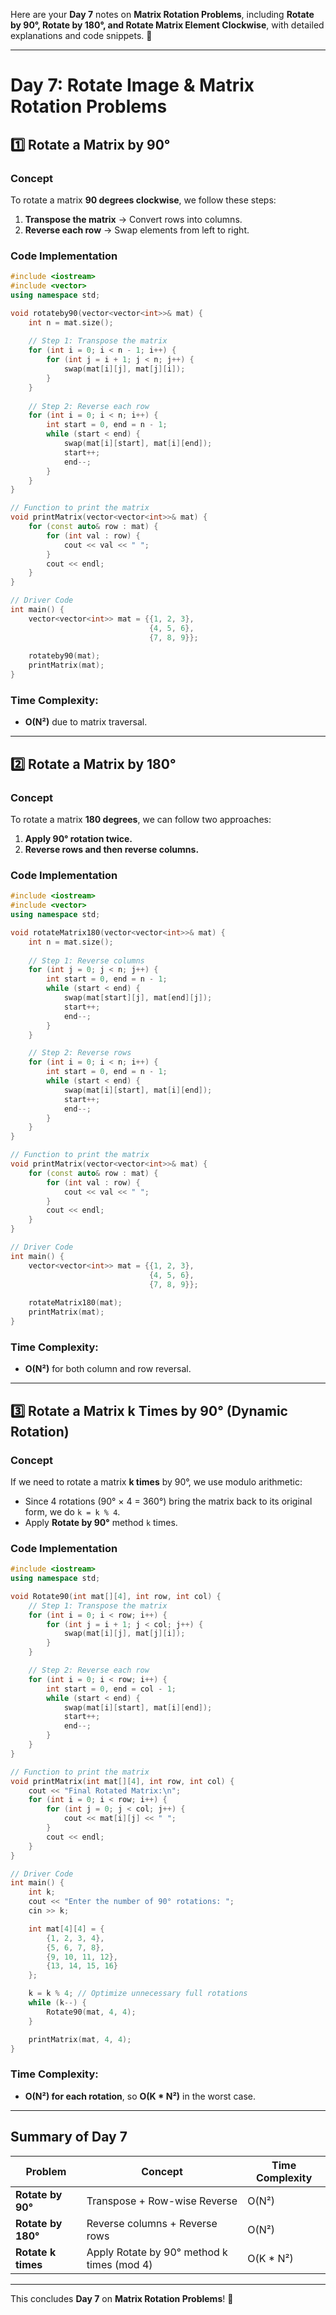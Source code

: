 Here are your **Day 7** notes on **Matrix Rotation Problems**, including **Rotate by 90°, Rotate by 180°, and Rotate Matrix Element Clockwise**, with detailed explanations and code snippets. 🚀  

---

# **Day 7: Rotate Image & Matrix Rotation Problems**  

## **1️⃣ Rotate a Matrix by 90°**  
### **Concept**  
To rotate a matrix **90 degrees clockwise**, we follow these steps:  
1. **Transpose the matrix** → Convert rows into columns.  
2. **Reverse each row** → Swap elements from left to right.  

### **Code Implementation**
```cpp
#include <iostream>
#include <vector>
using namespace std;

void rotateby90(vector<vector<int>>& mat) {
    int n = mat.size();
    
    // Step 1: Transpose the matrix
    for (int i = 0; i < n - 1; i++) {
        for (int j = i + 1; j < n; j++) {
            swap(mat[i][j], mat[j][i]);
        }
    }
    
    // Step 2: Reverse each row
    for (int i = 0; i < n; i++) {
        int start = 0, end = n - 1;
        while (start < end) {
            swap(mat[i][start], mat[i][end]);
            start++;
            end--;
        }
    }
}

// Function to print the matrix
void printMatrix(vector<vector<int>>& mat) {
    for (const auto& row : mat) {
        for (int val : row) {
            cout << val << " ";
        }
        cout << endl;
    }
}

// Driver Code
int main() {
    vector<vector<int>> mat = {{1, 2, 3},
                               {4, 5, 6},
                               {7, 8, 9}};
    
    rotateby90(mat);
    printMatrix(mat);
}
```
### **Time Complexity:**  
- **O(N²)** due to matrix traversal.  

---

## **2️⃣ Rotate a Matrix by 180°**  
### **Concept**  
To rotate a matrix **180 degrees**, we can follow two approaches:  
1. **Apply 90° rotation twice.**  
2. **Reverse rows and then reverse columns.**  

### **Code Implementation**
```cpp
#include <iostream>
#include <vector>
using namespace std;

void rotateMatrix180(vector<vector<int>>& mat) {
    int n = mat.size();
    
    // Step 1: Reverse columns
    for (int j = 0; j < n; j++) {
        int start = 0, end = n - 1;
        while (start < end) {
            swap(mat[start][j], mat[end][j]);
            start++;
            end--;
        }
    }

    // Step 2: Reverse rows
    for (int i = 0; i < n; i++) {
        int start = 0, end = n - 1;
        while (start < end) {
            swap(mat[i][start], mat[i][end]);
            start++;
            end--;
        }
    }
}

// Function to print the matrix
void printMatrix(vector<vector<int>>& mat) {
    for (const auto& row : mat) {
        for (int val : row) {
            cout << val << " ";
        }
        cout << endl;
    }
}

// Driver Code
int main() {
    vector<vector<int>> mat = {{1, 2, 3},
                               {4, 5, 6},
                               {7, 8, 9}};
    
    rotateMatrix180(mat);
    printMatrix(mat);
}
```
### **Time Complexity:**  
- **O(N²)** for both column and row reversal.  

---

## **3️⃣ Rotate a Matrix k Times by 90° (Dynamic Rotation)**  
### **Concept**  
If we need to rotate a matrix **k times** by 90°, we use modulo arithmetic:  
- Since 4 rotations (90° × 4 = 360°) bring the matrix back to its original form, we do `k = k % 4`.  
- Apply **Rotate by 90°** method `k` times.  

### **Code Implementation**
```cpp
#include <iostream>
using namespace std;

void Rotate90(int mat[][4], int row, int col) {
    // Step 1: Transpose the matrix
    for (int i = 0; i < row; i++) {
        for (int j = i + 1; j < col; j++) {
            swap(mat[i][j], mat[j][i]);
        }
    }

    // Step 2: Reverse each row
    for (int i = 0; i < row; i++) {
        int start = 0, end = col - 1;
        while (start < end) {
            swap(mat[i][start], mat[i][end]);
            start++;
            end--;
        }
    }
}

// Function to print the matrix
void printMatrix(int mat[][4], int row, int col) {
    cout << "Final Rotated Matrix:\n";
    for (int i = 0; i < row; i++) {
        for (int j = 0; j < col; j++) {
            cout << mat[i][j] << " ";
        }
        cout << endl;
    }
}

// Driver Code
int main() {
    int k;
    cout << "Enter the number of 90° rotations: ";
    cin >> k;

    int mat[4][4] = {
        {1, 2, 3, 4},
        {5, 6, 7, 8},
        {9, 10, 11, 12},
        {13, 14, 15, 16}
    };

    k = k % 4; // Optimize unnecessary full rotations
    while (k--) {
        Rotate90(mat, 4, 4);
    }

    printMatrix(mat, 4, 4);
}
```
### **Time Complexity:**  
- **O(N²) for each rotation**, so **O(K * N²)** in the worst case.  

---

## **Summary of Day 7**  
| **Problem**       | **Concept**                                      | **Time Complexity** |
|-------------------|--------------------------------------------------|--------------------|
| **Rotate by 90°**  | Transpose + Row-wise Reverse                    | O(N²) |
| **Rotate by 180°** | Reverse columns + Reverse rows                   | O(N²) |
| **Rotate k times** | Apply Rotate by 90° method k times (mod 4)       | O(K * N²) |

---

This concludes **Day 7** on **Matrix Rotation Problems**! 🚀  
